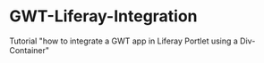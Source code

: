 # GWT-Liferay-Integration
Tutorial "how to integrate a GWT app in Liferay Portlet using a Div-Container"

